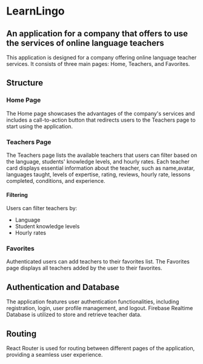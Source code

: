 # LearnLingo

## An application for a company that offers to use the services of online language teachers

This application is designed for a company offering online language teacher services. It consists of three main pages: Home, Teachers, and Favorites.

## Structure

### Home Page

The Home page showcases the advantages of the company's services and includes a call-to-action button that redirects users to the Teachers page to start using the application.

### Teachers Page

The Teachers page lists the available teachers that users can filter based on the language, students' knowledge levels, and hourly rates. Each teacher card displays essential information about the teacher, such as name,avatar, languages taught, levels of expertise, rating, reviews, hourly rate, lessons completed, conditions, and experience.

#### Filtering

Users can filter teachers by:

- Language
- Student knowledge levels
- Hourly rates

### Favorites

Authenticated users can add teachers to their favorites list. The Favorites page displays all teachers added by the user to their favorites.

## Authentication and Database

The application features user authentication functionalities, including registration, login, user profile management, and logout. Firebase Realtime Database is utilized to store and retrieve teacher data.

## Routing

React Router is used for routing between different pages of the application, providing a seamless user experience.
